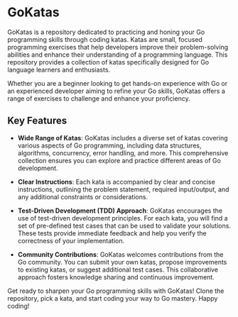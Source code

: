 # GoKatas

GoKatas is a repository dedicated to practicing and honing your Go programming skills through coding katas. Katas are small, focused programming exercises that help developers improve their problem-solving abilities and enhance their understanding of a programming language. This repository provides a collection of katas specifically designed for Go language learners and enthusiasts.

Whether you are a beginner looking to get hands-on experience with Go or an experienced developer aiming to refine your Go skills, GoKatas offers a range of exercises to challenge and enhance your proficiency.

## Key Features

- **Wide Range of Katas**: GoKatas includes a diverse set of katas covering various aspects of Go programming, including data structures, algorithms, concurrency, error handling, and more. This comprehensive collection ensures you can explore and practice different areas of Go development.

- **Clear Instructions**: Each kata is accompanied by clear and concise instructions, outlining the problem statement, required input/output, and any additional constraints or considerations.

- **Test-Driven Development (TDD) Approach**: GoKatas encourages the use of test-driven development principles. For each kata, you will find a set of pre-defined test cases that can be used to validate your solutions. These tests provide immediate feedback and help you verify the correctness of your implementation.

- **Community Contributions**: GoKatas welcomes contributions from the Go community. You can submit your own katas, propose improvements to existing katas, or suggest additional test cases. This collaborative approach fosters knowledge sharing and continuous improvement.

Get ready to sharpen your Go programming skills with GoKatas! Clone the repository, pick a kata, and start coding your way to Go mastery. Happy coding!
